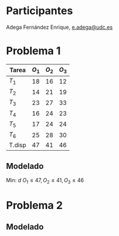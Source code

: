 # Participantes
Adega Fernández Enrique, e.adega@udc.es
# Problema 1
| Tarea  | $O_1$ | $O_{2}$ | $O_{3}$ |
| ------ | ----- | ------- | ------- |
| $T_1$  | 18    | 16      | 12      |
| $T_2$  | 14    | 21      | 19      |
| $T_3$  | 23    | 27      | 33      |
| $T_4$  | 16    | 24      | 23      |
| $T_5$  | 17    | 24      | 24      |
| $T_6$  | 25    | 28      | 30      |
| T.disp | 47      | 41        | 46        |
## Modelado
Min: $d$
$O_{1}\le 47, O_{2}\le 41, O_{3}\le 46$
# Problema 2
## Modelado
